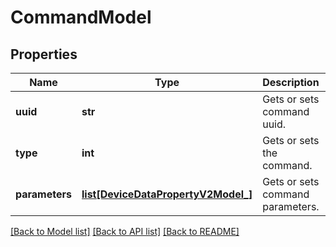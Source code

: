 # CommandModel

## Properties
Name | Type | Description | Notes
------------ | ------------- | ------------- | -------------
**uuid** | **str** | Gets or sets command uuid. | [optional] 
**type** | **int** | Gets or sets the command. | [optional] 
**parameters** | [**list[DeviceDataPropertyV2Model_]**](DeviceDataPropertyV2Model_.md) | Gets or sets command parameters. | [optional] 

[[Back to Model list]](../README.md#documentation-for-models) [[Back to API list]](../README.md#documentation-for-api-endpoints) [[Back to README]](../README.md)


